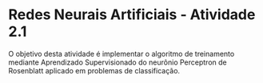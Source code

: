 # Redes Neurais Artificiais - Atividade 2.1

O objetivo desta atividade é implementar o algoritmo de treinamento mediante Aprendizado Supervisionado do neurônio Perceptron de Rosenblatt aplicado em problemas de classificação.
